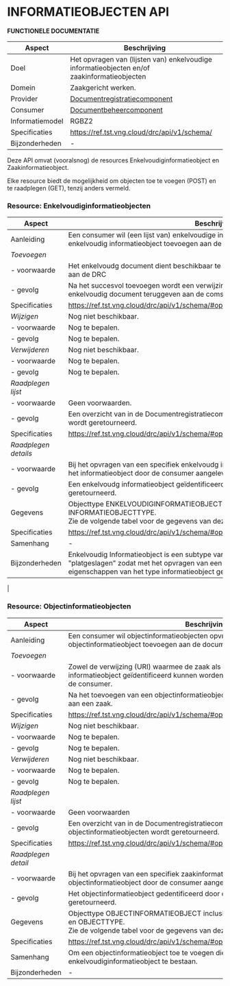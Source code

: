 INFORMATIEOBJECTEN  API
==========
**FUNCTIONELE DOCUMENTATIE**


| **Aspect**      | **Beschrijving**                                                                                                                                                                       |
|-----------------|----------------------------------------------------------------------------------------------------------------------------------------------------------------------------------------|
| Doel            | Het opvragen van (lijsten van) enkelvoudige informatieobjecten en/of zaakinformatieobjecten |
| Domein          | Zaakgericht werken.                                                                                             |
| Provider        | [Documentregistratiecomponent](https://www.gemmaonline.nl/index.php/GEMMA2/0.9/id-0e99ec6c-283a-4ec9-8efa-e11468e6b878) |
| Consumer        | [Documentbeheercomponent](https://www.gemmaonline.nl/index.php/GEMMA2/0.9/id-25ee9ea7-be66-4bdd-b40c-191777a88b35)  |
| Informatiemodel | RGBZ2  |
| Specificaties   | https://ref.tst.vng.cloud/drc/api/v1/schema/ |
| Bijzonderheden  | - |

Deze API omvat (vooralsnog) de resources Enkelvoudiginformatieobject en Zaakinformatieobject.

Elke resource biedt de mogelijkheid om objecten toe te voegen (POST) en te raadplegen (GET), tenzij anders vermeld.


### Resource: Enkelvoudiginformatieobjecten


| **Aspect**     | **Beschrijving**                                                                                                                                                                 |
|----------------|----------------------------------------------------------------------------------------------------------------------------------------------------------------------------------|
| Aanleiding     | Een consumer wil (een lijst van) enkelvoudige informatieobjecten opvragen uit of een enkelvoudig informatieobject toevoegen aan de documentregistratiecomponent DRC.            |
| *Toevoegen*    |      |
| - voorwaarde   | Het enkelvoudg document dient beschikbaar te zijn voordat dit toegevoegd kan worden aan de DRC         |
| - gevolg       | Na het succesvol toevoegen wordt een verwijzing in de vorm van een URI naar het enkelvoudig document teruggeven aan de comsumer.             |
| Specificaties  | https://ref.tst.vng.cloud/drc/api/v1/schema/#operation/enkelvoudiginformatieobject_create   | 
| *Wijzigen*     | Nog niet beschikbaar.     |
| - voorwaarde   | Nog te bepalen.         |
| - gevolg       | Nog te bepalen.             |
| *Verwijderen*  | Nog niet beschikbaar.     |
| - voorwaarde   | Nog te bepalen.         |
| - gevolg       | Nog te bepalen.             |
| *Raadplegen lijst*   |      |
| - voorwaarde   | Geen voorwaarden.  |
| - gevolg       | Een overzicht van in de Documentregistratiecomponent opgeslagen informatieobjecten wordt geretourneerd.|
| Specificaties  | https://ref.tst.vng.cloud/drc/api/v1/schema/#operation/enkelvoudiginformatieobject_list   | 
| *Raadplegen details*   |      |
| - voorwaarde   | Bij het opvragen van een specifiek enkelvoudg informatieobject moet de identificatie van het informatieobject door de consumer aangeleverd worden.     |
| - gevolg       | Een enkelvoudg informatieobject geïdentificeerd door de aangeleverde identificatie wordt geretourneerd. |
| Gegevens       | Objecttype ENKELVOUDIGINFORMATIEOBJECT inclusief relatie naar INFORMATIEOBJECTTYPE.<br>Zie de volgende tabel voor de gegevens van deze resource                                 |
| Specificaties  | https://ref.tst.vng.cloud/drc/api/v1/schema/#operation/enkelvoudiginformatieobject_read   | 
| Samenhang      | - |
| Bijzonderheden | Enkelvoudig Informatieobject is een subtype van Informatieobject. Beide objecttypen zijn "platgeslagen" zodat met het opvragen van een enkelvoudiginformatieobject ook de eigenschappen van het type informatieobject geretourneerd worden.
|



### Resource: Objectinformatieobjecten


| **Aspect**     | **Beschrijving**                                                                                                                                                                 |
|----------------|----------------------------------------------------------------------------------------------------------------------------------------------------------------------------------|
| Aanleiding     | Een consumer wil objectinformatieobjecten opvragen uit of een objectinformatieobject toevoegen aan de documentregistratiecomponent DRC.            |
| *Toevoegen*    |      |
| - voorwaarde   | Zowel de verwijzing (URI) waarmee de zaak als de verwijzing (URI) waarmee het informatieobject geïdentificeerd kunnen worden moeten aangeleverd worden door de consumer.         |
| - gevolg       | Na het toevoegen van een objectinformatieobject is het informatieobject gekoppeld aan een zaak.|
| Specificaties  | https://ref.tst.vng.cloud/drc/api/v1/schema/#operation/objectinformatieobject_create   |
| *Wijzigen*     | Nog niet beschikbaar.     |
| - voorwaarde   | Nog te bepalen.         |
| - gevolg       | Nog te bepalen.             |
| *Verwijderen*  | Nog niet beschikbaar.     |
| - voorwaarde   | Nog te bepalen.         |
| - gevolg       | Nog te bepalen.             |
| *Raadplegen lijst*   |      |
| - voorwaarde   | Geen voorwaarden   |
| - gevolg       | Een overzicht van in de Documentregistratiecomponent opgeslagen objectinformatieobjecten wordt geretourneerd. |
| Specificaties  | https://ref.tst.vng.cloud/drc/api/v1/schema/#operation/objectinformatieobject_list   |
| *Raadplegen detail*   |      |
| - voorwaarde   | Bij het opvragen van een specifiek zaakinformatieobject moet de identificatie van het objectinformatieobject door de consumer aangeleverd worden.         |
| - gevolg       | Het objectinformatieobject gedentificeerd door de aangeleverde identificatie wordt geretourneerd.             |
| Gegevens       | Objecttype OBJECTINFORMATIEOBJECT inclusief relaties naar INFORMATIEOBJECT en OBJECTTYPE.<br>Zie de volgende tabel voor de gegevens van deze resource                                 |
| Specificaties  | https://ref.tst.vng.cloud/drc/api/v1/schema/#operation/objectinformatieobject_read   |
| Samenhang      | Om een objectinformatieobject toe te voegen dienen zowel het object als het enkelvoudiginformatieobject te bestaan. |
| Bijzonderheden | -  |
